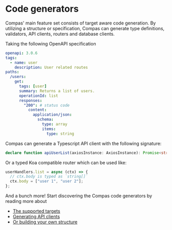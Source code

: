 # Code generators

Compas' main feature set consists of target aware code generation. By utilizing
a structure or specification, Compas can generate type definitions, validators,
API clients, routers and database clients.

Taking the following OpenAPI specification

```yaml
openapi: 3.0.6
tags:
  - name: user
    description: User related routes
paths:
  /users:
    get:
      tags: [user]
      summary: Returns a list of users.
      operationId: list
      responses:
        "200": # status code
          content:
            application/json:
              schema:
                type: array
                items:
                  type: string
```

Compas can generate a Typescript API client with the following signature:

```ts
declare function apiUserList(axiosInstance: AxiosInstance): Promise<string[]>;
```

Or a typed Koa compatible router which can be used like:

```js
userHandlers.list = async (ctx) => {
  // ctx.body is typed as `string[]`
  ctx.body = ["user 1", "user 2"];
};
```

And a bunch more! Start discovering the Compas code generators by reading more
about

- [The supported targets](/generators/targets.html)
- [Generating API clients](/generators/api-clients.html)
- [Or building your own structure](/generators/build-structure.html)
